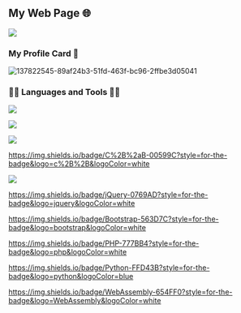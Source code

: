 ## My Web Page 🌐
 
  <a href="https://the-young-programmer.github.io/The-Young-Programmer/"/> <img src="https://img.shields.io/badge/Google_chrome-4285F4?style=for-the-badge&logo=Google-chrome&logoColor=white"/></a>
  
 ### My Profile Card 🎴
 
 ![137822545-89af24b3-51fd-463f-bc96-2ffbe3d05041](https://user-images.githubusercontent.com/79866006/152712597-d3d0ca63-ed26-4c4c-bf2e-437ec25b1793.jpg)



 ### 👨‍💻 Languages and Tools 👨‍💻
 
<a href="https://html.com"/><img src="https://img.shields.io/badge/HTML5-E34F26?style=for-the-badge&logo=html5&logoColor=white"/></a>

<a href="https://css3.com"/><img src="https://img.shields.io/badge/CSS3-1572B6?style=for-the-badge&logo=css3&logoColor=white"/></a>

<a hreg="https://javascript.com"/><img src="https://img.shields.io/badge/JavaScript-323330?style=for-the-badge&logo=javascript&logoColor=F7DF1E"/></a>

https://img.shields.io/badge/C%2B%2aB-00599C?style=for-the-badge&logo=c%2B%2B&logoColor=white

<a href="https://jquery.com"/><img src="https://img.shields.io/badge/C-00599C?style=for-the-badge&logo=c&logoColor=white"/></a>

https://img.shields.io/badge/jQuery-0769AD?style=for-the-badge&logo=jquery&logoColor=white

https://img.shields.io/badge/Bootstrap-563D7C?style=for-the-badge&logo=bootstrap&logoColor=white

https://img.shields.io/badge/PHP-777BB4?style=for-the-badge&logo=php&logoColor=white

https://img.shields.io/badge/Python-FFD43B?style=for-the-badge&logo=python&logoColor=blue



https://img.shields.io/badge/WebAssembly-654FF0?style=for-the-badge&logo=WebAssembly&logoColor=white

